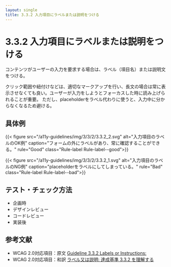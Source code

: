 ```yaml
---
layout: single
title: 3.3.2 入力項目にラベルまたは説明をつける
---
```


# 3.3.2 入力項目にラベルまたは説明をつける

コンテンツがユーザーの入力を要求する場合は、ラベル（項目名）または説明文をつける。

クリック範囲や紐付けなどは、適切なマークアップを行い、長文の場合は常に表示させなくても良い。ユーザーが入力をしようとフォーカスした時に読み上げられることが重要。
ただし、placeholderをラベル代わりに使うと、入力中に分からなくなるため避ける。

## 具体例

{{< figure
  src="/a11y-guidelines/img/3/3/2/3.3.2_2.svg"
  alt="入力項目のラベルのOK例"
  caption="フォームの外にラベルがあり、常に確認することができる。"
  rule="Good"
  class="Rule-label Rule-label--good">}}

{{< figure
  src="/a11y-guidelines/img/3/3/2/3.3.2_1.svg"
  alt="入力項目のラベルのNG例"
  caption="placeholderをラベルにしてしまっている。"
  rule="Bad"
  class="Rule-label Rule-label--bad">}}

## テスト・チェック方法

- 企画時
- デザインレビュー
- コードレビュー
- 実装後

## 参考文献

- WCAG 2.0対応項目：原文 [Guideline 3.3.2 Labels or Instructions:](https://www.w3.org/TR/UNDERSTANDING-WCAG20/minimize-error-cues.html)
- WCAG 2.0対応項目：和訳 [ラベル又は説明: 達成基準 3.3.2 を理解する](https://waic.jp/docs/UNDERSTANDING-WCAG20/minimize-error-cues.html)
